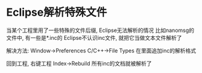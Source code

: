 # Eclipse解析特殊文件

当某个工程里用了一些特殊的文件后缀, Eclipse无法解析的情况
比如nanomsg的文件中, 有一些是*.inc的
Eclipse不认识inc文件, 就把它当做文本文件解析了

解决方法:
Window->Preferences
C/C++->File Types
在里面追加inc的解析格式

回到工程, 右键工程
Index->Rebuild
所有inc的文档就被解析了

